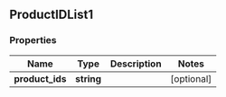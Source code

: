 ## ProductIDList1

### Properties
Name | Type | Description | Notes
------------ | ------------- | ------------- | -------------
**product_ids** | **string** |  | [optional] 


